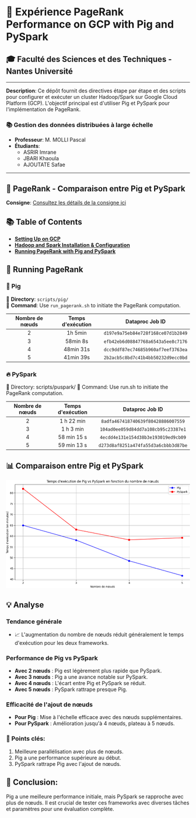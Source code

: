 # 🚀 Expérience PageRank Performance on GCP with Pig and PySpark

## 🎓 Faculté des Sciences et des Techniques - Nantes Université

---

**Description**: Ce dépôt fournit des directives étape par étape et des scripts pour configurer et exécuter un cluster Hadoop/Spark sur Google Cloud Platform (GCP). L'objectif principal est d'utiliser Pig et PySpark pour l'implémentation de PageRank.

### 📚 Gestion des données distribuées à large échelle

- **Professeur**: M. MOLLI Pascal  
- **Étudiants**:
  - ASRIR Imrane
  - JBARI Khaoula
  - AJOUTATE Safae

---

## 📘 PageRank - Comparaison entre Pig et PySpark  

**Consigne**: [Consultez les détails de la consigne ici](https://madoc.univ-nantes.fr/mod/assign/view.php?id=1523335)


## 📚 Table of Contents
- [**Setting Up on GCP**](./setup/gcp_setup.md)
- [**Hadoop and Spark Installation & Configuration**](./setup/hadoop_spark_setup.md)
- [**Running PageRank with Pig and PySpark**](#running-pagerank)



## 🚀 Running PageRank

### 🐖 Pig

📁 **Directory**: `scripts/pig/`   
🔧 **Command**: Use `run_pagerank.sh` to initiate the PageRank computation.

| Nombre de nœuds | Temps d'exécution | Dataproc Job ID |
|:---------------:|:-----------------:|:---------------:|
| 2               | 1h 5min           | `d197e9a75eb84e728f168ce07d1b2849` |
| 3               | 58min 8s          | `efb42eb6d08847768a6543a5ee8c7176` |
| 4               | 48min 31s         | `dcc9ddf87ec74685b960af7eef3763ea` |
| 5               | 41min 39s         | `2b2acb5c8bd7c41b4bb50232d9ecc0bd` |

### 🔥 PySpark
📁 Directory: scripts/puspark/
🔧 Command: Use run.sh to initiate the PageRank computation.

| Nombre de nœuds | Temps d'exécution | Dataproc Job ID |
|:---------------:|:-----------------:|:---------------:|
| 2               | 1 h 22 min        | `8adfa467418740639f80428886007559` |
| 3               | 1 h 3 min         | `104ad0ee059d84dd7a108cb95c23387e1` |
| 4               | 58 min 15 s       | `4ecdd4e131e154d38b3e193019ed9cb09` |
| 5               | 59 min 13 s       | `d273d8af8251a474fa55d3a6cbbb3d87be` |

## 📊 Comparaison entre Pig et PySpark

![Comparaison Pig vs PySpark](./graph/trinket_plot.png)

## 💡 Analyse

### Tendance générale
- 📈 L'augmentation du nombre de nœuds réduit généralement le temps d'exécution pour les deux frameworks.

### Performance de Pig vs PySpark
- **Avec 2 nœuds** : Pig est légèrement plus rapide que PySpark.
- **Avec 3 nœuds** : Pig a une avance notable sur PySpark.
- **Avec 4 nœuds** : L'écart entre Pig et PySpark se réduit.
- **Avec 5 nœuds** : PySpark rattrape presque Pig.

### Efficacité de l'ajout de nœuds
- **Pour Pig** : Mise à l'échelle efficace avec des nœuds supplémentaires.
- **Pour PySpark** : Amélioration jusqu'à 4 nœuds, plateau à 5 nœuds.

### 📍 Points clés:
1. Meilleure parallélisation avec plus de nœuds.
2. Pig a une performance supérieure au début.
3. PySpark rattrape Pig avec l'ajout de nœuds.

## 🎯 Conclusion:

Pig a une meilleure performance initiale, mais PySpark se rapproche avec plus de nœuds. Il est crucial de tester ces frameworks avec diverses tâches et paramètres pour une évaluation complète.
